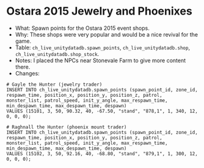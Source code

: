 # Ostara 2015 Jewelry and Phoenixes

* What: Spawn points for the Ostara 2015 event shops.
* Why: These shops were very popular and would be a nice revival for the game.
* Table: `ch_live_unitydatadb.spawn_points`, `ch_live_unitydatadb.shop`, `ch_live_unitydatadb.shop_stock`.
* Notes: I placed the NPCs near Stonevale Farm to give more content there.
* Changes:
```
# Gayle the Hunter (jewelry trader)
INSERT INTO ch_live_unitydatadb.spawn_points (spawn_point_id, zone_id, respawn_time, position_x, position_y, position_z, patrol, monster_list, patrol_speed, init_y_angle, max_respawn_time, min_despawn_time, max_despawn_time, despawn)
VALUES (15101, 3, 50, 90.32, 40, -67.50, "stand", "878,1", 1, 340, 12, 0, 0, 0);

# Raghnall the Hunter (phoenix mount trader)
INSERT INTO ch_live_unitydatadb.spawn_points (spawn_point_id, zone_id, respawn_time, position_x, position_y, position_z, patrol, monster_list, patrol_speed, init_y_angle, max_respawn_time, min_despawn_time, max_despawn_time, despawn)
VALUES (15102, 3, 50, 92.16, 40, -68.80, "stand", "879,1", 1, 300, 12, 0, 0, 0);
```
